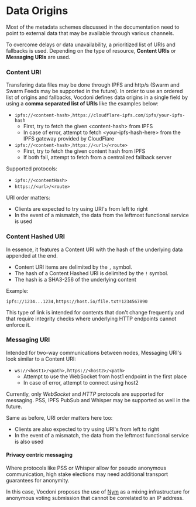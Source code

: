 # Data Origins

Most of the metadata schemes discussed in the documentation need to point to external data that may be available through various channels.

To overcome delays or data unavailability, a prioritized list of URIs and fallbacks is used. Depending on the type of resource, **Content URIs** or **Messaging URIs** are used.

### Content URI <a href="#content-uri" id="content-uri"></a>

Transfering data files may be done through IPFS and http/s (Swarm and Swarm Feeds may be supported in the future). In order to use an ordered list of origins and fallbacks, Vocdoni defines data origins in a single field by using a **comma separated list of URIs** like the examples below:

* `ipfs://<content-hash>,https://cloudflare-ipfs.com/ipfs/your-ipfs-hash`
  * First, try to fetch the given \<content-hash> from IPFS
  * In case of error, attempt to fetch \<your-ipfs-hash-here> from the IPFS gateway provided by CloudFlare
* `ipfs://<content-hash>,https://<url>/<route>`
  * First, try to fetch the given content hash from IPFS
  * If both fail, attempt to fetch from a centralized fallback server

Supported protocols:

* `ipfs://<contentHash>`
* `https://<url>/<route>`

URI order matters:

* Clients are expected to try using URI's from left to right
* In the event of a mismatch, the data from the leftmost functional service is used

### Content Hashed URI <a href="#content-hashed-uri" id="content-hashed-uri"></a>

In essence, it features a Content URI with the hash of the underlying data appended at the end.

* Content URI items are delimited by the `,` symbol.
* The hash of a Content Hashed URI is delimited by the `!` symbol.
* The hash is a SHA3-256 of the underlying content

Example:

```
ipfs://1234...1234,https://host.io/file.txt!1234567890
```

This type of link is intended for contents that don't change frequently and that require integrity checks where underlying HTTP endpoints cannot enforce it.

### Messaging URI <a href="#messaging-uri" id="messaging-uri"></a>

Intended for two-way communications between nodes, Messaging URI's look similar to a Content URI:

* `ws://<host1>/<path>,https://<host2>/<path>`
  * Attempt to use the WebSocket from host1 endpoint in the first place
  * In case of error, attempt to connect using host2

Currently, only _WebSocket_ and _HTTP_ protocols are supported for messaging. PSS, IPFS PubSub and Whisper may be supported as well in the future.

Same as before, URI order matters here too:

* Clients are also expected to try using URI's from left to right
* In the event of a mismatch, the data from the leftmost functional service is also used

#### Privacy centric messaging <a href="#privacy-centric-messaging" id="privacy-centric-messaging"></a>

Where protocols like PSS or Whisper allow for pseudo anonymous communication, high stake elections may need additional transport guarantees for anonymity.

In this case, Vocdoni proposes the use of [Nym](https://nymtech.net) as a mixing infrastructure for anonymous voting submission that cannot be correlated to an IP address.
